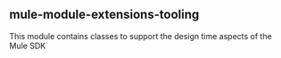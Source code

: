 mule-module-extensions-tooling
-------------------------

This module contains classes to support the design time aspects of the Mule SDK
